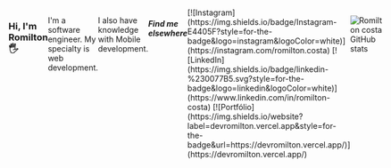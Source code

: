 <p dir="auto"><a href="https://visitcount.itsvg.in" rel="nofollow"><img src="https://camo.githubusercontent.com/a369d34a6e9e70fc7422de5de5349826bb59607df915d295d3acb34f71ac53f8/68747470733a2f2f7669736974636f756e742e69747376672e696e2f6170693f69643d4361737369656c7664642669636f6e3d3026636f6c6f723d30" alt="" data-canonical-src="https://visitcount.itsvg.in/api?id=romiltondev&amp;icon=0&amp;color=0" style="max-width: 100%;"></a></p>
<div style="display:flex">
<h3>Hi, I'm Romilton 🖐️</h3> 
<p>I'm a software engineer. My specialty is web development.</p>
<p>I also have knowledge with Mobile development.</p>
 
<h5>Find me elsewhere</h5>
[![Instagram](https://img.shields.io/badge/Instagram-E4405F?style=for-the-badge&logo=instagram&logoColor=white)](https://instagram.com/romilton.costa)
[![LinkedIn](https://img.shields.io/badge/linkedin-%230077B5.svg?style=for-the-badge&logo=linkedin&logoColor=white)](https://www.linkedin.com/in/romilton-costa)
[![Portfólio](https://img.shields.io/website?label=devromilton.vercel.app&style=for-the-badge&url=https://devromilton.vercel.app/)](https://devromilton.vercel.app/)

![Romilton costa GitHub stats](https://github-readme-stats.vercel.app/api?username=romiltondev&show_icons=true&theme=transparent)

</div>
